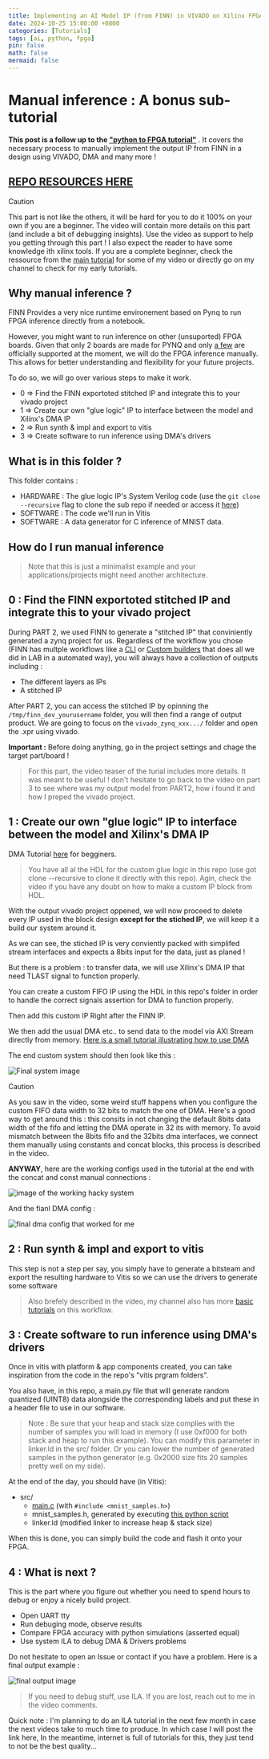 ```yaml
---
title: Implementing an AI Model IP (from FINN) in VIVADO on Xilinx FPGA
date: 2024-10-25 15:00:00 +0800
categories: [Tutorials]
tags: [ai, python, fpga]
pin: false
math: false
mermaid: false
---
```


# Manual inference : A bonus sub-tutorial

**This post is a follow up to the ["python to FPGA tutorial"](https://0bab1.github.io/BRH/posts/PY2FPGA/)** . It covers the necessary process to manually implement the output IP from FINN in a design using VIVADO, DMA and many more !

## [REPO RESOURCES HERE](https://github.com/0BAB1/BRH_Tutorials/tree/main/8%20Python%20to%20FPGA/3_manual_inference)

> [!CAUTION]
> This part is not like the others, it will be hard for you to do it 100% on your own if you are a beginner. The video will contain more details on this part (and include a bit of debugging insights). Use the video as support to help you getting through this part ! I also expect the reader to have some knowledge ith xilinx tools. If you are a complete beginner, check the ressource from the [main tutorial](https://0bab1.github.io/BRH/posts/PY2FPGA/) for some of my video or directly go on my channel to check for my early tutorials.

## Why manual inference ?

FINN Provides a very nice runtime environement based on Pynq to run FPGA inference directly from a notebook.

However, you might want to run inference on other (unsuported) FPGA boards. Given that only 2 boards are made for PYNQ and only [a few](http://www.pynq.io/boards.html) are officially supported at the moment, we will do the FPGA inference manually.
This allows for better understanding and flexibility for your future projects.

To do so, we will go over various steps to make it work.

- 0 => Find the FINN exportoted stitched IP and integrate this to your vivado project
- 1 => Create our own "glue logic" IP to interface between the model and Xilinx's DMA IP
- 2 => Run synth & impl and export to vitis
- 3 => Create software to run inference using DMA's drivers

## What is in this folder ?

This folder contains :

- HARDWARE : The glue logic IP's System Verilog code (use  the ```git clone --recursive``` flag to clone the sub repo if needed or access it [here](https://github.com/0BAB1/Axi-Stream-FIFO-for-FINN))
- SOFTWARE : The code we'll run in Vitis
- SOFTWARE : A data generator for C inference of MNIST data.

## How do I run manual inference

> Note that this is just a minimalist example and your applications/projects might need another architecture.

## 0 : Find the FINN exportoted stitched IP and integrate this to your vivado project

During PART 2, we used FINN to generate a "stitched IP" that conviniently generated a zynq project for us. Regardless of the workflow you chose (FINN has multple workflows like a [CLI](https://finn.readthedocs.io/en/latest/command_line.html) or [Custom builders](https://finn.readthedocs.io/en/latest/command_line.html) that does all we did in LAB in a automated way), you will always have a collection of outputs including :

- The different layers as IPs
- A stitched IP

After PART 2, you can access the stitched IP by opinning the ```/tmp/finn_dev_yourusername``` folder, you will then find a range of output product.
We are going to focus on the ```vivado_zynq_xxx.../``` folder and open the .xpr using vivado.

**Important :** Before doing anything, go in the project settings and chage the target part/board !

> For this part, the video teaser of the turial includes more details. It was meant to be useful ! don't hesitate to go back to the video on part 3 to see where was my output model from PART2, how i found it and how I preped the vivado project.

## 1 : Create our own "glue logic" IP to interface between the model and Xilinx's DMA IP

DMA Tutorial [here](https://www.youtube.com/watch?v=aySO9jCKj9g) for begginers.

> You have all al the HDL for the custom glue logic in this repo (use got clone --recursive to clone it directly with this repo). Agin, check the video if you have any doubt on how to make a custom IP block from HDL.

With the output vivado project oppened, we will now proceed to delete every IP used in the block design **except for the stiched IP**, we will keep it a build our system around it.

As we can see, the stiched IP is very conviently packed with simplifed stream interfaces and expects a 8bits input for the data, just as planed !

But there is a problem : to transfer data, we will use Xilinx's DMA IP that need TLAST signal to function properly.

You can create a custom FIFO IP using the HDL in this repo's folder in order to handle the correct signals assertion for DMA to function properly.

Then add this custom IP Right after the FINN IP.

We then add the usual DMA etc.. to send data to the model via AXI Stream directly from memory. [Here is a small tutorial illustrating how to use DMA](https://www.youtube.com/watch?v=aySO9jCKj9g)

The end custom system should then look like this :

![Final system image](https://raw.githubusercontent.com/0BAB1/BRH_Tutorials/refs/heads/main/8%20Python%20to%20FPGA/3_manual_inference/final_custom_system.png)

> [!CAUTION]
> As you saw in the video, some weird stuff happens when you configure the custom FIFO data width to 32 bits to match the one of DMA. Here's a good way to get around this : 
> this consits in not changing the default 8bits data width of the fifo and letting the DMA operate in 32 its with memory.
> To avoid mismatch between the 8bits fifo and the 32bits dma interfaces, we connect them manually using constants and concat blocks, this process is
> described in the video.

**ANYWAY**, here are the working configs used in the tutorial at the end with the concat and const manual connections :

![image of the working hacky system](https://raw.githubusercontent.com/0BAB1/BRH_Tutorials/refs/heads/main/8%20Python%20to%20FPGA/3_manual_inference/hack_bug.png)

And the fianl DMA config :

![final dma config that worked for me](https://raw.githubusercontent.com/0BAB1/BRH_Tutorials/refs/heads/main/8%20Python%20to%20FPGA/3_manual_inference/working_dma_config.png)

## 2 : Run synth & impl and export to vitis

This step is not a step per say, you simply have to generate a bitsteam and export the resulting hardware to Vitis so we can use the drivers to generate some software

> Also brefely described in the video, my channel also has more [basic tutorials](https://www.youtube.com/watch?v=zJJTxOT37K4) on this workflow.

## 3 : Create software to run inference using DMA's drivers

Once in vitis with platform & app components created, you can take inspiration from the code in the repo's "vitis prgram folders".

You also have, in this repo, a main.py file that will generate random quantized (UINT8) data alongside the corresponding labels and put these in a header file to use in our software.

> Note : Be sure that your heap and stack size complies with the number of samples you will load in memory (I use 0xf000 for both stack and heap to run this example). You can modify this parameter in linker.ld in the src/ folder. Or you can lower the number of generated samples in the python generator (e.g. 0x2000 size fits 20 samples pretty well on my side).

At the end of the day, you should have (in Vitis):

- src/
  - [main.c](https://github.com/0BAB1/BRH_Tutorials/blob/main/8%20Python%20to%20FPGA/3_manual_inference/vitis_software/main.c) (with ```#include <mnist_samples.h>```)
  - mnist_samples.h, generated by executing [this python script](https://github.com/0BAB1/BRH_Tutorials/blob/main/8%20Python%20to%20FPGA/3_manual_inference/vitis_software/generate_test_data.py)
  - linker.ld (modified linker to increase heap & stack size)

When this is done, you can simply build the code and flash it onto your FPGA.

## 4 : What is next ?

This is the part where you figure out whether you need to spend hours to debug or enjoy a nicely build project.

- Open UART tty
- Run debuging mode, observe results
- Compare FPGA accuracy with python simulations (asserted equal)
- Use system ILA to debug DMA & Drivers problems

Do not hesitate to open an Issue or contact if you have a problem. Here is a final output example :

![final output image](https://raw.githubusercontent.com/0BAB1/BRH_Tutorials/refs/heads/main/8%20Python%20to%20FPGA/3_manual_inference/final_output.png)

> If you need to debug stuff, use ILA. If you are lost, reach out to me in the video comments.

Quick note : I'm planning to do an ILA tutorial in the next few month in case the next videos take to much time to produce. In which case I will post the link here, In the meantime, internet is full of tutorials for this, they just tend to not be the best quality...
